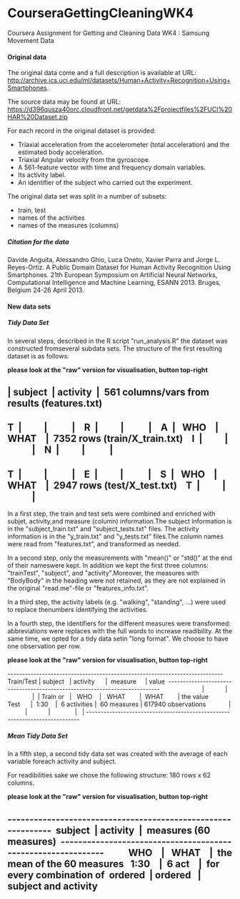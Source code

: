 # CourseraGettingCleaningWK4
Coursera Assignment for Getting and Cleaning Data WK4 : Samsung Movement Data


#### Original data
The original data come and a full description is available at URL: http://archive.ics.uci.edu/ml/datasets/Human+Activity+Recognition+Using+Smartphones. 

The source data may be found at URL:
https://d396qusza40orc.cloudfront.net/getdata%2Fprojectfiles%2FUCI%20HAR%20Dataset.zip 

For each record in the original dataset is provided: 
- Triaxial acceleration from the accelerometer (total acceleration) and the estimated body acceleration. 
- Triaxial Angular velocity from the gyroscope. 
- A 561-feature vector with time and frequency domain variables. 
- Its activity label. 
- An identifier of the subject who carried out the experiment. 

The original data set was split in a number of subsets: 
- train, test
- names of the activities
- names of the measures (columns)


##### Citation for the data
Davide Anguita, Alessandro Ghio, Luca Oneto, Xavier Parra and Jorge L. Reyes-Ortiz. A Public Domain Dataset for Human Activity Recognition Using Smartphones. 21th European Symposium on Artificial Neural Networks, Computational Intelligence and Machine Learning, ESANN 2013. Bruges, Belgium 24-26 April 2013. 

#### New data sets

##### Tidy Data Set
In several steps, described in the R script "run_analysis.R" the dataset was constructed fromseveral subdata sets. The structure of the first resulting dataset is as follows: 

**please look at the "raw" version for visualisation, button top-right**


   | subject  | activity  |  561 columns/vars from results (features.txt) 
-------------------------------------------------------------------------
T  |          |           |    
R  |          |           |    
A  |   WHO    |   WHAT    |  7352 rows (train/X_train.txt)    
I  |          |           |    
N  |          |           | 
-------------------------------------------------------------------------
T  |          |           |    
E  |          |           |    
S  |   WHO    |   WHAT    |  2947 rows (test/X_test.txt)    
T  |          |           |  
-------------------------------------------------------------------------

In a first step, the train and test sets were combined and enriched with subjet, activity,and measure (column) information.The subject information is in the "subject_train.txt" and "subject_tests.txt" files. The activity information is in the "y_train.txt" and "y_tests.txt" files.The column names were read from "features.txt", and transformed as needed.

In a second step, only the measurements with "mean()" or "std()" at the end of their nameswere kept. In addition we kept the first three columns: "trainTest", "subject", and "activity".Moreover, the measures with "BodyBody" in the heading were not retained, as they are not explained in the original "read.me"-file or "features_info.txt". 

In a third step, the activity labels (e.g. "walking", "standing", ...) were used to replace thenumbers identifying the activities.  

In a fourth step, the identifiers for the different measures were transformed: abbreviations were replaces with the full words to increase readibility. At the same time, we opted for a tidy data setin "long format". We choose to have one observation per row. 

**please look at the "raw" version for visualisation, button top-right**

---------------------------------------------------------------------------  
Train/Test |  subject   | activity      |  measure     | value 
---------------------------------------------------------------------------            
           |            |               |              |
Train or   |    WHO     |   WHAT        |  WHAT        | the value  
Test       |    1:30    |  6 activities |  60 measures | 617940 observations            
|          |            |               |              |
--------------------------------------------------------------------------- 

##### Mean Tidy Data Set 

In a fifth step, a second tidy data set was created with the average of each variable foreach activity and subject.

For readibilities sake we chose the following structure: 180 rows x 62 columns. 

**please look at the "raw" version for visualisation, button top-right**

-------------------------------------------------------------  
subject  | activity  |  measures (60 measures) 
-------------------------------------------------------------           
  WHO    |   WHAT    |  the mean of the 60 measures  
 1:30    |  6 act    |  for every combination of 
ordered  | ordered   |  subject and activity     
-------------------------------------------------------------
